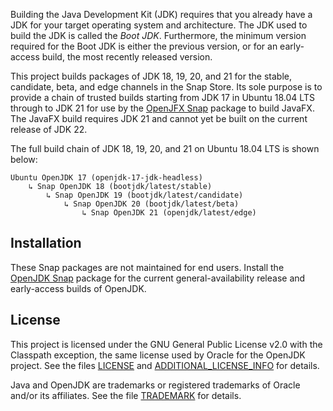 Building the Java Development Kit (JDK) requires that you already have a JDK for your target operating system and architecture. The JDK used to build the JDK is called the *Boot JDK*. Furthermore, the minimum version required for the Boot JDK is either the previous version, or for an early-access build, the most recently released version.

This project builds packages of JDK 18, 19, 20, and 21 for the stable, candidate, beta, and edge channels in the Snap Store. Its sole purpose is to provide a chain of trusted builds starting from JDK 17 in Ubuntu 18.04 LTS through to JDK 21 for use by the [OpenJFX Snap](https://snapcraft.io/openjfx) package to build JavaFX. The JavaFX build requires JDK 21 and cannot yet be built on the current release of JDK 22.

The full build chain of JDK 18, 19, 20, and 21 on Ubuntu 18.04 LTS is shown below:

```
Ubuntu OpenJDK 17 (openjdk-17-jdk-headless)
    ↳ Snap OpenJDK 18 (bootjdk/latest/stable)
        ↳ Snap OpenJDK 19 (bootjdk/latest/candidate)
            ↳ Snap OpenJDK 20 (bootjdk/latest/beta)
                ↳ Snap OpenJDK 21 (openjdk/latest/edge)
```

## Installation

These Snap packages are not maintained for end users. Install the [OpenJDK Snap](https://snapcraft.io/openjdk) package for the current general-availability release and early-access builds of OpenJDK.

## License

This project is licensed under the GNU General Public License v2.0 with the Classpath exception, the same license used by Oracle for the OpenJDK project. See the files [LICENSE](LICENSE) and [ADDITIONAL_LICENSE_INFO](ADDITIONAL_LICENSE_INFO) for details.

Java and OpenJDK are trademarks or registered trademarks of Oracle and/or its affiliates. See the file [TRADEMARK](TRADEMARK) for details.
